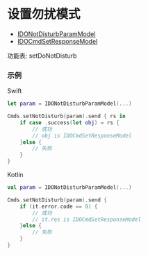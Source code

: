# 设置勿扰模式
* [IDONotDisturbParamModel](../model/IDONotDisturbParamModel.md)
* [IDOCmdSetResponseModel](../model/IDOCmdSetResponseModel.md)

功能表: setDoNotDisturb 

### 示例

Swift
```swift
let param = IDONotDisturbParamModel(...)

Cmds.setNotDisturb(param).send { rs in
    if case .success(let obj) = rs {
        // 成功
        // obj is IDOCmdSetResponseModel
    }else {
        // 失败
    }
}
```

Kotlin
```kotlin
val param = IDONotDisturbParamModel(...)

Cmds.setNotDisturb(param).send {
    if (it.error.code == 0) {
        // 成功
        // it.res is IDOCmdSetResponseModel
    }else {
        // 失败
    }
}
```
